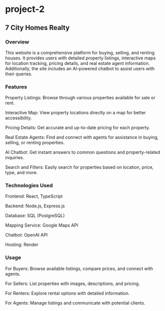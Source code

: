 # project-2

## 7 City Homes Realty

### Overview

This website is a comprehensive platform for buying, selling, and renting houses. It provides users with detailed property listings, interactive maps for location tracking, pricing details, and real estate agent information. Additionally, the site includes an AI-powered chatbot to assist users with their queries.

### Features

Property Listings: Browse through various properties available for sale or rent.

Interactive Map: View property locations directly on a map for better accessibility.

Pricing Details: Get accurate and up-to-date pricing for each property.

Real Estate Agents: Find and connect with agents for assistance in buying, selling, or renting properties.

AI Chatbot: Get instant answers to common questions and property-related inquiries.

Search and Filters: Easily search for properties based on location, price, type, and more.

### Technologies Used

Frontend: React, TypeScript

Backend: Node.js, Express.js

Database: SQL (PostgreSQL)

Mapping Service: Google Maps API

Chatbot: OpenAI API

Hosting: Render

### Usage

For Buyers: Browse available listings, compare prices, and connect with agents.

For Sellers: List properties with images, descriptions, and pricing.

For Renters: Explore rental options with detailed information.

For Agents: Manage listings and communicate with potential clients.